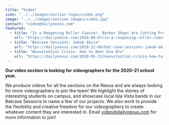 ```yaml
---
title: "Video"
icon: "../../images/section-logos/video.png"
image: "../../images/section-images/video.jpg"
contact: "video@dailynexus.com"
featured:
  - title: "In a Reopening Roller Coaster, Barber Shops Are Cutting Profits Thin"
    url: "https://dailynexus.com/2020-08-07/in-a-reopening-roller-coaster-barber-shops-are-cutting-profits-thin/"
  - title: "Batcave Sessions: Jakob Akira"
    url: "https://dailynexus.com/2019-12-06/bat-cave-sessions-jakob-akira/"
  - title: "Nexustential Crisis: How to Beer Die Bro"
    url: "https://dailynexus.com/2018-05-15/nexustential-crisis-how-to-beer-die-bro/"
---
```

**Our video section is looking for videographers for the 2020-21 school year.**
 
We produce videos for all the sections on the Nexus and are always looking for more videographers to join the team! We highlight the stories of interesting students on campus, and showcase local Isla Vista bands in our Batcave Sessions to name a few of our projects. We also work to provide the flexibility and creative freedom for our videographers to create whatever content they are interested in. Email [video@dailynexus.com](mailto:video@dailynexus.com) for more information to join!